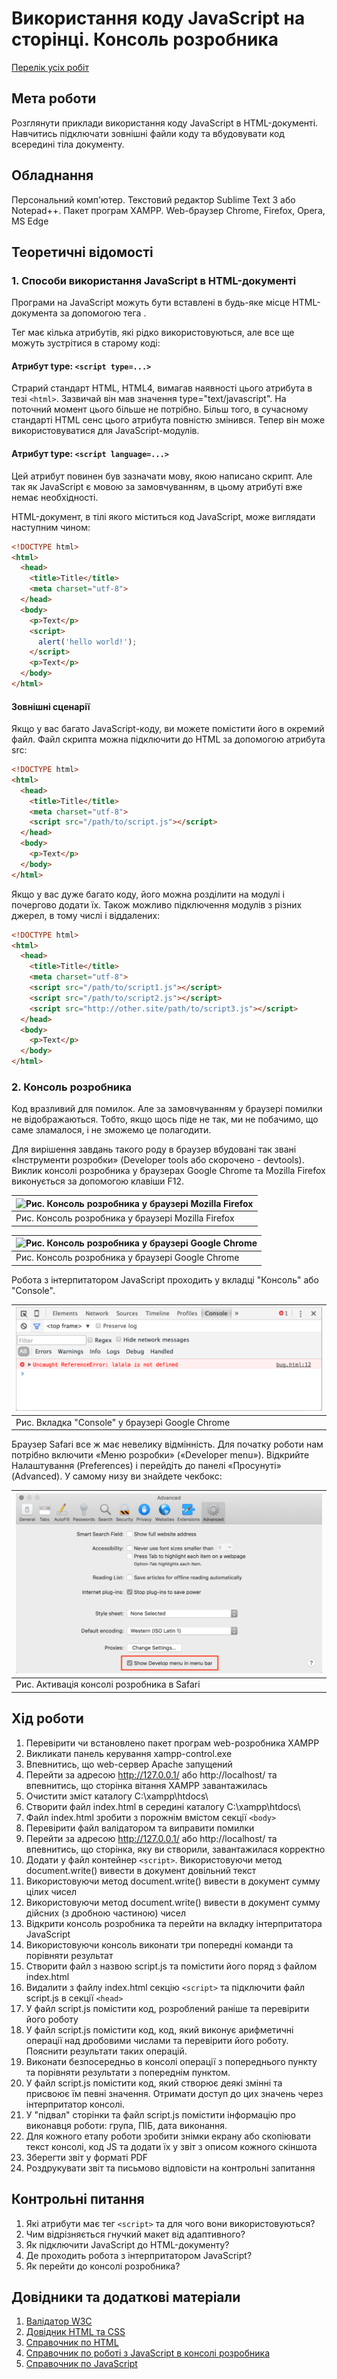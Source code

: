 # Використання коду JavaScript на сторінці. Консоль розробника

[Перелік усіх робіт](README.md)

## Мета роботи

Розглянути приклади використання коду JavaScript в HTML-документі. Навчитись підключати зовнішні файли коду та вбудовувати код всередині тіла документу.

## Обладнання

Персональний комп'ютер. Текстовий редактор Sublime Text 3 або Notepad++. Пакет програм XAMPP. Web-браузер Chrome, Firefox, Opera, MS Edge

## Теоретичні відомості

### 1. Способи використання JavaScript в HTML-документі

Програми на JavaScript можуть бути вставлені в будь-яке місце HTML-документа за допомогою тега .

Тег  має кілька атрибутів, які рідко використовуються, але все ще можуть зустрітися в старому коді:

#### Атрибут type: `<script type=...>`

Страрий стандарт HTML, HTML4, вимагав наявності цього атрибута в тезі `<html>`. Зазвичай він мав значення type="text/javascript". На поточний момент цього більше не потрібно. Більш того, в сучасному стандарті HTML сенс цього атрибута повністю змінився. Тепер він може використовуватися для JavaScript-модулів.

#### Атрибут type: `<script language=...>`

Цей атрибут повинен був зазначати мову, якою написано скрипт. Але так як JavaScript є мовою за замовчуванням, в цьому атрибуті вже немає необхідності.

HTML-документ, в тілі якого міститься код JavaScript, може виглядати наступним чином:
```html
<!DOCTYPE html>
<html>
  <head>
    <title>Title</title>
    <meta charset="utf-8">
  </head>
  <body>
    <p>Text</p>
    <script>
      alert('hello world!');
    </script>
    <p>Text</p>
  </body>
</html>
```
#### Зовнішні сценарії

Якщо у вас багато JavaScript-коду, ви можете помістити його в окремий файл. Файл скрипта можна підключити до HTML за допомогою атрибута src:
```html
<!DOCTYPE html>
<html>
  <head>
    <title>Title</title>
    <meta charset="utf-8">
    <script src="/path/to/script.js"></script>
  </head>
  <body>
    <p>Text</p>
  </body>
</html>
```
Якщо у вас дуже багато коду, його можна розділити на модулі і почергово додати їх. Також можливо підключення модулів з різних джерел, в тому числі і віддалених:
```html
<!DOCTYPE html>
<html>
  <head>
    <title>Title</title>
    <meta charset="utf-8">
    <script src="/path/to/script1.js"></script>
    <script src="/path/to/script2.js"></script>
    <script src="http://other.site/path/to/script3.js"></script>
  </head>
  <body>
    <p>Text</p>
  </body>
</html>
```
### 2. Консоль розробника

Код вразливий для помилок. Але за замовчуванням у браузері помилки не відображаються. Тобто, якщо щось піде не так, ми не побачимо, що саме зламалося, і не зможемо це полагодити.

Для вирішення завдань такого роду в браузер вбудовані так звані «Інструменти розробки» (Developer tools або скорочено - devtools). Виклик консолі розробника у браузерах Google Chrome та Mozilla Firefox виконується за допомогою клавіши F12.

|![Рис. Консоль розробника у браузері Mozilla Firefox](img/04030.png)|
|:------------------------------------------------------------------|
| Рис. Консоль розробника у браузері Mozilla Firefox |

|![Рис. Консоль розробника у браузері Google Chrome](img/04040.png)|
|:----------------------------------------------------------------|
| Рис. Консоль розробника у браузері Google Chrome |

Робота з інтерпитатором JavaScript проходить у вкладці "Консоль" або "Console".

|![Рис. Вкладка "Console" у браузері Google Chrome](img/10010.png)|
|:---------------------------------------------------------------|
| Рис. Вкладка "Console" у браузері Google Chrome |

Браузер Safari все ж має невелику відмінність. Для початку роботи нам потрібно включити «Меню розробки» («Developer menu»). Відкрийте Налаштування (Preferences) і перейдіть до панелі «Просунуті» (Advanced). У самому низу ви знайдете чекбокс:

|![Рис. Активація консолі розробника в Safari](img/10020.png)|
|:---------------------------------------------------------------|
| Рис. Активація консолі розробника в Safari |

## Хід роботи

1. Перевірити чи встановлено пакет програм web-розробника XAMPP
2. Викликати панель керування xampp-control.exe
3. Впевнитись, що web-сервер Apache запущений
4. Перейти за адресою http://127.0.0.1/ або http://localhost/ та впевнитись, що сторінка вітання XAMPP завантажилась
5. Очистити зміст каталогу C:\xampp\htdocs\
6. Створити файл index.html в середині каталогу C:\xampp\htdocs\
7. Файл index.html зробити з порожнім вмістом секції `<body>`
8. Перевірити файл валідатором та виправити помилки
9. Перейти за адресою http://127.0.0.1/ або http://localhost/ та впевнитись, що сторінка, яку ви створили, завантажилася корректно
10. Додати у файл контейнер `<script>`. Використовуючи метод document.write() вивести в документ довільний текст
11. Використовуючи метод document.write() вивести в документ сумму цілих чисел
12. Використовуючи метод document.write() вивести в документ сумму дійсних (з дробною частиною) чисел
13. Відкрити консоль розробника та перейти на вкладку інтерпритатора JavaScript
14. Використовуючи консоль виконати три попередні команди та порівняти результат
15. Створити файл з назвою script.js та помістити його поряд з файлом index.html
16. Видалити з файлу index.html секцію `<script>` та підключити файл script.js в секції `<head>`
17. У файл script.js помістити код, розроблений раніше та перевірити його роботу
18. У файл script.js помістити код, код, який виконує арифметичні операції над дробовими числами та перевірити його роботу. Пояснити результати таких операцій.
19. Виконати безпосередньо в консолі операції з попереднього пункту та порівняти результати з попереднім пунктом.
20. У файл script.js помістити код, який створює деякі змінні та присвоює їм певні значення. Отримати доступ до цих значень через інтерпритатор консолі.
21. У "підвал" сторінки та файл script.js помістити інформацію про виконавця роботи: група, ПІБ, дата виконання.
22. Для кожного етапу роботи зробити знімки екрану або скопіювати текст консолі, код JS та додати їх у звіт з описом кожного скіншота
23. Зберегти звіт у форматі PDF
24. Роздрукувати звіт та письмово відповісти на контрольні запитання

## Контрольні питання

1. Які атрибути має тег `<script>` та для чого вони використовуються?
2. Чим відрізняється гнучкий макет від адаптивного?
3. Як підключити JavaScript до HTML-документу?
4. Де проходить робота з інтерпритатором JavaScript?
5. Як перейти до консолі розробника?


## Довідники та додаткові матеріали

1. [Валідатор W3C](https://validator.w3.org)
2. [Довідник HTML та CSS](https://css.in.ua)
3. [Справочник по HTML](http://htmlbook.ru)
4. [Справочник по роботі з JavaScript в консолі розробника](https://learn.javascript.ru/devtools/)
5. [Справочник по JavaScript](https://learn.javascript.ru/hello-world/)

